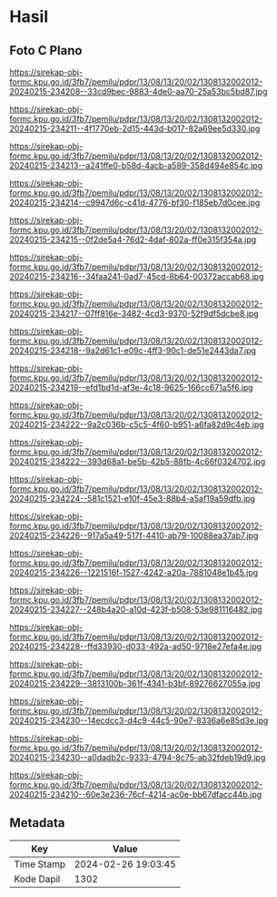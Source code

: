 # Hasil

## Foto C Plano

https://sirekap-obj-formc.kpu.go.id/3fb7/pemilu/pdpr/13/08/13/20/02/1308132002012-20240215-234208--33cd9bec-9883-4de0-aa70-25a53bc5bd87.jpg

https://sirekap-obj-formc.kpu.go.id/3fb7/pemilu/pdpr/13/08/13/20/02/1308132002012-20240215-234211--4f1770eb-2d15-443d-b017-82a69ee5d330.jpg

https://sirekap-obj-formc.kpu.go.id/3fb7/pemilu/pdpr/13/08/13/20/02/1308132002012-20240215-234213--a241ffe0-b58d-4acb-a589-358d494e854c.jpg

https://sirekap-obj-formc.kpu.go.id/3fb7/pemilu/pdpr/13/08/13/20/02/1308132002012-20240215-234214--c9947d6c-c41d-4776-bf30-f185eb7d0cee.jpg

https://sirekap-obj-formc.kpu.go.id/3fb7/pemilu/pdpr/13/08/13/20/02/1308132002012-20240215-234215--0f2de5a4-76d2-4daf-802a-ff0e315f354a.jpg

https://sirekap-obj-formc.kpu.go.id/3fb7/pemilu/pdpr/13/08/13/20/02/1308132002012-20240215-234216--34faa241-0ad7-45cd-8b64-00372accab68.jpg

https://sirekap-obj-formc.kpu.go.id/3fb7/pemilu/pdpr/13/08/13/20/02/1308132002012-20240215-234217--07ff816e-3482-4cd3-9370-52f9df5dcbe8.jpg

https://sirekap-obj-formc.kpu.go.id/3fb7/pemilu/pdpr/13/08/13/20/02/1308132002012-20240215-234218--9a2d61c1-e09c-4ff3-90c1-de51e2443da7.jpg

https://sirekap-obj-formc.kpu.go.id/3fb7/pemilu/pdpr/13/08/13/20/02/1308132002012-20240215-234219--efd1bd1d-af3e-4c18-9625-166cc671a5f6.jpg

https://sirekap-obj-formc.kpu.go.id/3fb7/pemilu/pdpr/13/08/13/20/02/1308132002012-20240215-234222--9a2c036b-c5c5-4f60-b951-a6fa82d9c4eb.jpg

https://sirekap-obj-formc.kpu.go.id/3fb7/pemilu/pdpr/13/08/13/20/02/1308132002012-20240215-234222--393d68a1-be5b-42b5-88fb-4c66f0324702.jpg

https://sirekap-obj-formc.kpu.go.id/3fb7/pemilu/pdpr/13/08/13/20/02/1308132002012-20240215-234224--581c1521-e10f-45e3-88b4-a5af19a59dfb.jpg

https://sirekap-obj-formc.kpu.go.id/3fb7/pemilu/pdpr/13/08/13/20/02/1308132002012-20240215-234226--917a5a49-517f-4410-ab79-10088ea37ab7.jpg

https://sirekap-obj-formc.kpu.go.id/3fb7/pemilu/pdpr/13/08/13/20/02/1308132002012-20240215-234226--1221516f-1527-4242-a20a-7881048e1b45.jpg

https://sirekap-obj-formc.kpu.go.id/3fb7/pemilu/pdpr/13/08/13/20/02/1308132002012-20240215-234227--248b4a20-a10d-423f-b508-53e981116482.jpg

https://sirekap-obj-formc.kpu.go.id/3fb7/pemilu/pdpr/13/08/13/20/02/1308132002012-20240215-234228--ffd33930-d033-492a-ad50-9718e27efa4e.jpg

https://sirekap-obj-formc.kpu.go.id/3fb7/pemilu/pdpr/13/08/13/20/02/1308132002012-20240215-234229--3813100b-361f-4341-b3bf-89276627055a.jpg

https://sirekap-obj-formc.kpu.go.id/3fb7/pemilu/pdpr/13/08/13/20/02/1308132002012-20240215-234230--14ecdcc3-d4c9-44c5-90e7-8336a6e85d3e.jpg

https://sirekap-obj-formc.kpu.go.id/3fb7/pemilu/pdpr/13/08/13/20/02/1308132002012-20240215-234230--a0dadb2c-9333-4794-8c75-ab32fdeb19d9.jpg

https://sirekap-obj-formc.kpu.go.id/3fb7/pemilu/pdpr/13/08/13/20/02/1308132002012-20240215-234210--60e3e236-76cf-4214-ac0e-bb67dfacc44b.jpg


## Metadata

| Key        | Value               |
| ---------- | ------------------- |
| Time Stamp | 2024-02-26 19:03:45 |
| Kode Dapil | 1302                |



